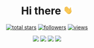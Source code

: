 <h1 align="center"> Hi there <img src="assets/hello.gif" width="5%"></h1>

<p align="center">
  <a href="https://github.com/light-hat?tab=repositories&sort=stargazers">
    <img alt="total stars" title="Total stars on GitHub" src="https://custom-icon-badges.demolab.com/github/stars/light-hat?style=for-the-badge&logo=star&date=2324245245"/></a>
  <a href="https://github.com/light-hat?tab=followers">
    <img alt="followers" title="Follow me on Github" src="https://custom-icon-badges.demolab.com/github/followers/light-hat?style=for-the-badge&logo=person-add&label=Follow&logoColor=white&date=2324245245"/></a>
  <a href="https://github.com/light-hat/">
    <img alt="views" title="GitHub profile views" src="https://komarev.com/ghpvc/?username=light-hat&style=for-the-badge"/></a>
</p>

<p align="center">
<img src="https://github-readme-streak-stats-9m8ugfa77-denvercoder1.vercel.app/?user=light-hat&theme=transparent&hide_border=true&date=2324245245">

<img src="https://github-readme-stats.vercel.app/api?username=light-hat&hide_border=true&theme=transparent&date=2324245245">
<img src="https://github-readme-stats.vercel.app/api/top-langs?username=light-hat&layout=compact&hide_border=true&theme=transparent&date=2324245245">

<img src="https://github-trophies.vercel.app/?username=light-hat&theme=discord&title=Commits,Followers,Stars,Issues,PullRequest,Repositories,Reviews&date=2324245245">

</p>  
